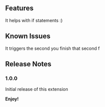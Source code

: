 ## Features

It helps with if statements :)

## Known Issues

It triggers the second you finish that second f

## Release Notes

### 1.0.0

Initial release of this extension

**Enjoy!**
